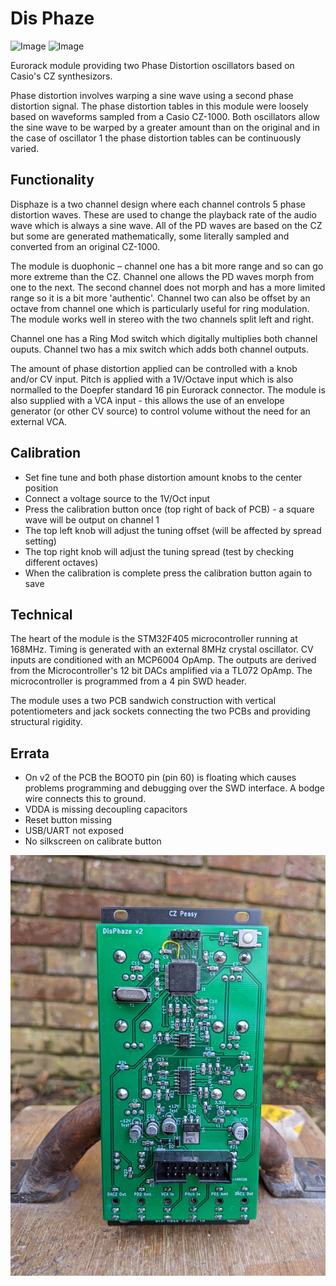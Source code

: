 # Dis Phaze
![Image](https://github.com/dchwebb/DisPhaze/raw/master/pictures/disphaze_front.png "icon")
![Image](https://github.com/dchwebb/DisPhaze/raw/master/pictures/disphaze_back.png "icon")

Eurorack module providing two Phase Distortion oscillators based on Casio's CZ synthesizors. 

Phase distortion involves warping a sine wave using a second phase distortion signal. The phase distortion tables in this module were loosely based on waveforms sampled from a Casio CZ-1000. Both oscillators allow the sine wave to be warped by a greater amount than on the original and in the case of oscillator 1 the phase distortion tables can be continuously varied.

Functionality
-------------

Disphaze is a two channel design where each channel controls 5 phase distortion waves. These are used to change the playback rate of the audio wave which is always a sine wave. All of the PD waves are based on the CZ but some are generated mathematically, some literally sampled and converted from an original CZ-1000.

The module is duophonic – channel one has a bit more range and so can go more extreme than the CZ. Channel one allows the PD waves morph from one to the next. The second channel does not morph and has a more limited range so it is a bit more 'authentic'. Channel two can also be offset by an octave from channel one which is particularly useful for ring modulation. The module works well in stereo with the two channels split left and right.

Channel one has a Ring Mod switch which digitally multiplies both channel ouputs. Channel two has a mix switch which adds both channel outputs.

The amount of phase distortion applied can be controlled with a knob and/or CV input. Pitch is applied with a 1V/Octave input which is also normalled to the Doepfer standard 16 pin Eurorack connector. The module is also supplied with a VCA input - this allows the use of an envelope generator (or other CV source) to control volume without the need for an external VCA.

Calibration
-----------

 * Set fine tune and both phase distortion amount knobs to the center position
 * Connect a voltage source to the 1V/Oct input
 * Press the calibration button once (top right of back of PCB) - a square wave will be output on channel 1
 * The top left knob will adjust the tuning offset (will be affected by spread setting)
 * The top right knob will adjust the tuning spread (test by checking different octaves)
 * When the calibration is complete press the calibration button again to save

Technical
---------

The heart of the module is the STM32F405 microcontroller running at 168MHz. Timing is generated with an external 8MHz crystal oscillator. CV inputs are conditioned with an MCP6004 OpAmp. The outputs are derived from the Microcontroller's 12 bit DACs amplified via a TL072 OpAmp. The microcontroller is programmed from a 4 pin SWD header.

The module uses a two PCB sandwich construction with vertical potentiometers and jack sockets connecting the two PCBs and providing structural rigidity.
 
 Errata
 ------
 
 * On v2 of the PCB the BOOT0 pin (pin 60) is floating which causes problems programming and debugging over the SWD interface. A bodge wire connects this to ground.
 * VDDA is missing decoupling capacitors
 * Reset button missing
 * USB/UART not exposed
 * No silkscreen on calibrate button
 
 ![Image](https://github.com/dchwebb/DisPhaze/raw/master/pictures/disphaze_botch.jpg "icon")
 